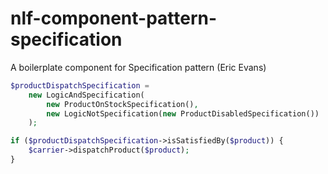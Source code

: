 # nlf-component-pattern-specification
A boilerplate component for Specification pattern (Eric Evans)

```php
$productDispatchSpecification =
    new LogicAndSpecification(
        new ProductOnStockSpecification(),
        new LogicNotSpecification(new ProductDisabledSpecification())
    );

if ($productDispatchSpecification->isSatisfiedBy($product)) {
    $carrier->dispatchProduct($product);
}
```